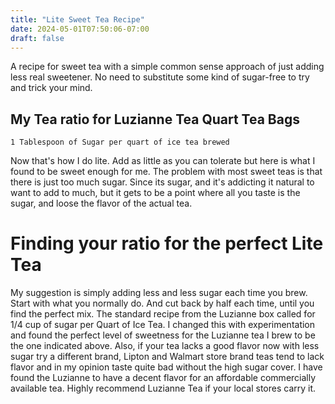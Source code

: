 ```yaml
---
title: "Lite Sweet Tea Recipe"
date: 2024-05-01T07:50:06-07:00
draft: false
---
```


A recipe for sweet tea with a simple common sense approach of just adding less real 
sweetener. No need to substitute some kind of sugar-free to try and trick your mind.

## My Tea ratio for Luzianne Tea Quart Tea Bags

    1 Tablespoon of Sugar per quart of ice tea brewed

Now that's how I do lite. Add as little as you can tolerate but here is what I found to be 
sweet enough for me. The problem with most sweet teas is that there is just too much 
sugar. Since its sugar, and it's addicting it natural to want to add to much, but it gets
to be a point where all you taste is the sugar, and loose the flavor of the actual tea.

# Finding your ratio for the perfect Lite Tea

My suggestion is simply adding less and less sugar each time you brew. Start with what 
you normally do. And cut back by half each time, until you find the perfect mix. The 
standard recipe from the Luzianne box called for 1/4 cup of sugar per Quart of Ice Tea. 
I changed this with experimentation and found the perfect level of sweetness for the 
Luzianne tea I brew to be the one indicated above. Also, if your tea lacks a good flavor 
now with less sugar try a different brand, Lipton and Walmart store brand teas tend to lack 
flavor and in my opinion taste quite bad without the high sugar cover. I have found the 
Luzianne to have a decent flavor for an affordable commercially available tea. Highly 
recommend Luzianne Tea if your local stores carry it.



